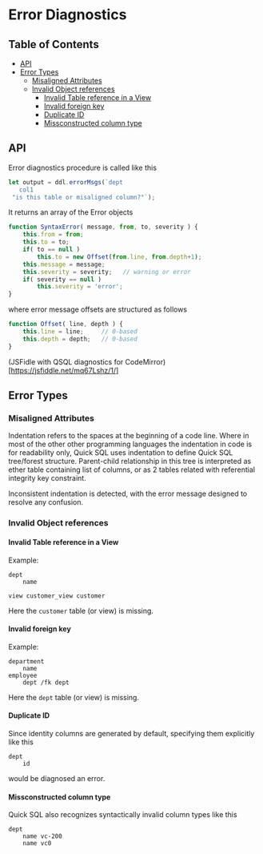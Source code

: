 # Error Diagnostics <!-- omit in toc -->

## Table of Contents <!-- omit in toc -->

- [API](#api)
- [Error Types](#error-types)
  - [Misaligned Attributes](#misaligned-attributes)
  - [Invalid Object references](#invalid-object-references)
    - [Invalid Table reference in a View](#invalid-table-reference-in-a-view)
    - [Invalid foreign key](#invalid-foreign-key)
    - [Duplicate ID](#duplicate-id)
    - [Missconstructed column type](#missconstructed-column-type)

## API

Error diagnostics procedure is called like this

```js
let output = ddl.errorMsgs(`dept
   col1
 "is this table or misaligned column?"`);
```

It returns an array of the Error objects

```js
function SyntaxError( message, from, to, severity ) {
    this.from = from;
    this.to = to;
    if( to == null )
        this.to = new Offset(from.line, from.depth+1);
    this.message = message;
    this.severity = severity;   // warning or error
    if( severity == null )
        this.severity = 'error';
}
```

where error message offsets are structured as follows

```js
function Offset( line, depth ) {
    this.line = line;     // 0-based
    this.depth = depth;   // 0-based
}
```

(JSFidle with QSQL diagnostics for CodeMirror)[https://jsfiddle.net/mq67Lshz/1/]

## Error Types

### Misaligned Attributes

Indentation refers to the spaces at the beginning of a code line. Where in most
of the other other programming languages the indentation in code is for
readability only, Quick SQL uses indentation to define Quick SQL tree/forest
structure. Parent-child relationship in this tree is interpreted as ether table
containing list of columns, or as 2 tables related with referential integrity
key constraint.

Inconsistent indentation is detected, with the error message designed to resolve
any confusion.

### Invalid Object references

#### Invalid Table reference in a View

Example:

```quicksql
dept
    name

view customer_view customer
```

Here the `customer` table (or view) is missing.

#### Invalid foreign key

Example:

```quicksql
department
    name
employee
    dept /fk dept
```

Here the `dept` table (or view) is missing.

#### Duplicate ID

Since identity columns are generated by default, specifying them explicitly like
this

```quicksql
dept
    id
```

would be diagnosed an error.

#### Missconstructed column type

Quick SQL also recognizes syntactically invalid column types like this

```quicksql
dept
    name vc-200
    name vc0
```
